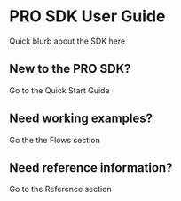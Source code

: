 # PRO SDK User Guide

Quick blurb about the SDK here

## New to the PRO SDK?

Go to the Quick Start Guide

## Need working examples?

Go the the Flows section

## Need reference information?

Go to the Reference section

